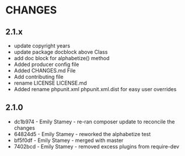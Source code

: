 # CHANGES

## 2.1.x

* update copyright years
* update package docblock above Class
* add doc block for alphabetize() method
* Added producer config file
* Added CHANGES.md File
* Add contributing file
* rename LICENSE LICENSE.md
* Added rename phpunit.xml phpunit.xml.dist for easy user overrides

## 2.1.0

* dc1b974 - Emily Stamey - re-ran composer update to reconcile the changes
* 64824d5 - Emily Stamey - reworked the alphabetize test
* bf5f0df - Emily Stamey - merged with master
* 7402bcd - Emily Stamey - removed excess plugins from require-dev
